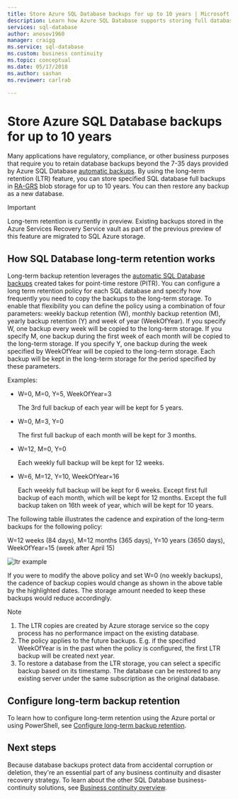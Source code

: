 ```yaml
---
title: Store Azure SQL Database backups for up to 10 years | Microsoft Docs
description: Learn how Azure SQL Database supports storing full database backups for up to 10 years.
services: sql-database
author: anosov1960
manager: craigg
ms.service: sql-database
ms.custom: business continuity
ms.topic: conceptual
ms.date: 05/17/2018
ms.author: sashan
ms.reviewer: carlrab

---
```

# Store Azure SQL Database backups for up to 10 years

Many applications have regulatory, compliance, or other business purposes that require you to retain database backups beyond the 7-35 days provided by Azure SQL Database [automatic backups](sql-database-automated-backups.md). By using the long-term retention (LTR) feature, you can store specified SQL database full backups in [RA-GRS](../storage/common/storage-redundancy-grs.md#read-access-geo-redundant-storage) blob storage for up to 10 years. You can then restore any backup as a new database.

> [!IMPORTANT]
> Long-term retention is currently in preview. Existing backups stored in the Azure Services Recovery Service vault as part of the previous preview of this feature are migrated to SQL Azure storage.<!-- and available in the following regions: Australia East, Australia Southeast, Brazil South, Central US, East Asia, East US, East US 2, India Central, India South, Japan East, Japan West, North Central US, North Europe, South Central US, Southeast Asia, West Europe, and West US.-->
>

## How SQL Database long-term retention works

Long-term backup retention leverages the [automatic SQL Database backups](sql-database-automated-backups.md) created takes for point-time restore (PITR). You can configure a long term retention policy for each SQL database and specify how frequently you need to copy the backups to the long-term storage. To enable that flexibility you can define the policy using a combination of four parameters: weekly backup retention (W), monthly backup retention (M), yearly backup retention (Y) and week of year (WeekOfYear). If you specify W, one backup every week will be copied to the long-term storage. If you specify M, one backup during the first week of each month will be copied to the long-term storage. If you specify Y, one backup during the week specified by WeekOfYear will be copied to the long-term storage. Each backup will be kept in the long-term storage for the period specified by these parameters. 

Examples:

-  W=0, M=0, Y=5, WeekOfYear=3

   The 3rd full backup of each year will be kept for 5 years.

- W=0, M=3, Y=0

   The first full backup of each month will be kept for 3 months.

- W=12, M=0, Y=0

   Each weekly full backup will be kept for 12 weeks.

- W=6, M=12, Y=10, WeekOfYear=16

   Each weekly full backup will be kept for 6 weeks. Except first full backup of each month, which will be kept for 12 months. Except the full backup taken on 16th week of year, which will be kept for 10 years. 

The following table illustrates the cadence and expiration of the long-term backups for the following policy:

W=12 weeks (84 days), M=12 months (365 days), Y=10 years (3650 days), WeekOfYear=15 (week after April 15)

   ![ltr example](./media/sql-database-long-term-retention/ltr-example.png)


 
If you were to modify the above policy and set W=0 (no weekly backups), the cadence of backup copies would change as shown in the above table by the highlighted dates. The storage amount needed to keep these backups would reduce accordingly. 

> [!NOTE]
1. The LTR copies are created by Azure storage service so the copy process has no performance impact on the existing database.
2. The policy applies to the future backups. E.g. if the specified WeekOfYear is in the past when the policy is configured, the first LTR backup will be created next year. 
3. To restore a database from the LTR storage, you can select a specific backup based on its timestamp.   The database can be restored to any existing server under the same subscription as the original database. 
> 

## Configure long-term backup retention

To learn how to configure long-term retention using the Azure portal or using PowerShell, see [Configure long-term backup retention](sql-database-long-term-backup-retention-configure.md).

## Next steps

Because database backups protect data from accidental corruption or deletion, they're an essential part of any business continuity and disaster recovery strategy. To learn about the other SQL Database business-continuity solutions, see [Business continuity overview](sql-database-business-continuity.md).
